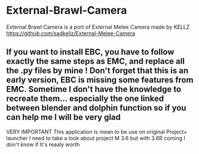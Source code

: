 # External-Brawl-Camera
External Brawl Camera is a port of External Melee Camera made by KELLZ
https://github.com/sadkellz/External-Melee-Camera

If you want to install EBC, you have to follow exactly the same steps as EMC, and replace all the .py files by mine !
Don't forget that this is an early version, EBC is missing some features from EMC. 
Sometime I don't have the knowledge to recreate them... especially the one linked between blender and dolphin function so if you can help me I will be very glad
------------------------------------------------------------------------------------------------------------------
VERY IMPORTANT
This application is mean to be use on original Project+ launcher
I need to take a look about project M 3.6 but with 3.6R coming I don't know if It's reaaly worth
